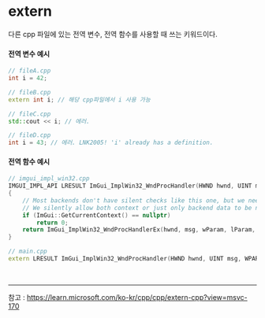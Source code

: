 # extern
다른 cpp 파일에 있는 전역 변수, 전역 함수를 사용할 때 쓰는 키워드이다.

#### 전역 변수 예시
```c++
// fileA.cpp
int i = 42;
```
```c++
// fileB.cpp
extern int i; // 해당 cpp파일에서 i 사용 가능
```
```c++
// fileC.cpp
std::cout << i; // 에러.
```
```c++
// fileD.cpp
int i = 43; // 에러. LNK2005! 'i' already has a definition.
```

#### 전역 함수 예시
```c++
// imgui_impl_win32.cpp
IMGUI_IMPL_API LRESULT ImGui_ImplWin32_WndProcHandler(HWND hwnd, UINT msg, WPARAM wParam, LPARAM lParam)
{
    // Most backends don't have silent checks like this one, but we need it because WndProc are called early in CreateWindow().
    // We silently allow both context or just only backend data to be nullptr.
    if (ImGui::GetCurrentContext() == nullptr)
        return 0;
    return ImGui_ImplWin32_WndProcHandlerEx(hwnd, msg, wParam, lParam, ImGui::GetIO());
}
```
```c++
// main.cpp
extern LRESULT ImGui_ImplWin32_WndProcHandler(HWND hwnd, UINT msg, WPARAM wParam, LPARAM lParam);
```

<br>

---
참고 : https://learn.microsoft.com/ko-kr/cpp/cpp/extern-cpp?view=msvc-170